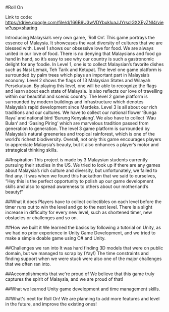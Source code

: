 #Roll On

Link to code: https://drive.google.com/file/d/166B9U3wVDYbukluaJJYrsclGXXEyZNl4/view?usp=sharing

Introducing Malaysia’s very own game, ‘Roll On’. This game portrays the essence of Malaysia. It showcases the vast diversity of cultures that we are blessed with. Level 1 shows our obsessive love for food. We are always united in our love of food. There is no denying that Malaysians and food go hand in hand, so it’s easy to see why our country is such a gastronomic delight for any foodie. In Level 1, one is to collect Malaysian’s favorite dishes such as Nasi Lemak, Teh Tarik and Ketupat. The level one game platform is surrounded by palm trees which plays an important part in Malaysia’s economy. Level 2 shows the flags of 13 Malaysian States and Wilayah Persekutuan. By playing this level, one will be able to recognize the flags and learn about each state of Malaysia. Is also reflects our love of travelling within our beautiful and scenic country. The level 2 game platform is surrounded by modern buildings and infrastructure which denotes Malaysia’s rapid development since Merdeka. Level 3 is all about our rich traditions and our cultures. We have to collect our national flower ‘Bunga Raya’ and national bird ‘Burung Kenyalang’. We also have to collect ‘Wau Bulan’ and ‘Gasing Piring’ which are marvelous tradition passed from generation to generation. The level 3 game platform is surrounded by Malaysia’s natural greeneries and tropical rainforest, which is one of the world’s richest biodiversity. Overall, not only this game encourages players to appreciate Malaysia’s beauty, but it also enhances a player’s motor and strategical thinking skills.

##Inspiration
This project is made by 3 Malaysian students currently pursuing their studies in the US. We tried to look up if there are any games about Malaysia’s rich culture and diversity, but unfortunately, we failed to find any. It was when we found this hackathon that we said to ourselves, “Hey this is the perfect opportunity to polish up our game development skills and also to spread awareness to others about our motherland’s beauty!”

##What it does
Players have to collect collectibles on each level before the timer runs out to win the level and go to the next level. There is a slight increase in difficulty for every new level, such as shortened timer, new obstacles or challenges and so on.

##How we built it
We learned the basics by following a tutorial on Unity, as we had no prior experience in Unity Game Development, and we tried to make a simple doable game using C# and Unity.

##Challenges we ran into
It was hard finding 3D models that were on public domain, but we managed to scrap by (Yay!) The time constraints and finding support when we were stuck were also one of the major challenges that we often ran into.

##Accomplishments that we're proud of
We believe that this game truly captures the spirit of Malaysia, and we are proud of that!

##What we learned
Unity game development and time management skills.

##What's next for Roll On!
We are planning to add more features and level in the future, and improve the existing ones!
